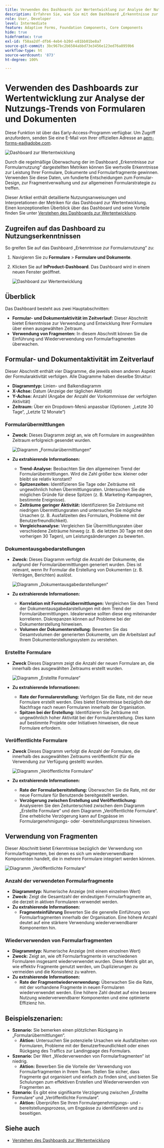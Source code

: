 ```yaml
---
title: Verwenden des Dashboards zur Wertentwicklung zur Analyse der Nutzungs-Trends von Formularen und Dokumenten
description: Erfahren Sie, wie Sie mit dem Dashboard „Erkenntnisse zur Formularnutzung“ die Leistung Ihrer Formulare und Formularfragmente überwachen und verstehen können.
role: User, Developer
level: Intermediate
feature: Adaptive Forms, Foundation Components, Core Components
hide: true
hidefromtoc: true
exl-id: f58aa2df-dfb6-4eb4-b20d-e81bb01be8a7
source-git-commit: 3bc967bc2b6584abbd73e3456e123ed76a8959b6
workflow-type: ht
source-wordcount: '873'
ht-degree: 100%

---
```


# Verwenden des Dashboards zur Wertentwicklung zur Analyse der Nutzungs-Trends von Formularen und Dokumenten

<span class="preview"> Diese Funktion ist über das Early-Access-Programm verfügbar. Um Zugriff anzufordern, senden Sie eine E-Mail von Ihrer offiziellen Adresse an aem-forms-ea@adobe.com. <span>

![Dashboard zur Wertentwicklung](/help/edge/docs/forms/universal-editor/assets/forms-insights-banner.svg)

Durch die regelmäßige Überwachung der im Dashboard „Erkenntnisse zur Formularnutzung“ dargestellten Metriken können Sie wertvolle Erkenntnisse zur Leistung Ihrer Formulare, Dokumente und Formularfragmente gewinnen. Verwenden Sie diese Daten, um fundierte Entscheidungen zum Formular-Design, zur Fragmentverwaltung und zur allgemeinen Formularstrategie zu treffen.

Dieser Artikel enthält detaillierte Nutzungsanweisungen und Interpretationen der Metriken für das Dashboard zur Wertentwicklung. Einen konzeptionellen Überblick über das Dashboard und seine Vorteile finden Sie unter [Verstehen des Dashboards zur Wertentwicklung](/help/forms/aem-forms-value-realization-dashboard.md).


## Zugreifen auf das Dashboard zu Nutzungserkenntnissen

So greifen Sie auf das Dashboard „Erkenntnisse zur Formularnutzung“ zu:

1. Navigieren Sie zu **Formulare** > **Formulare und Dokumente**.
1. Klicken Sie auf **InProduct-Dashboard**. Das Dashboard wird in einem neuen Fenster geöffnet.

   ![Dashboard zur Wertentwicklung](/help/forms/assets/forms-usage-insights.png)

## Überblick

Das Dashboard besteht aus zwei Hauptabschnitten:

- **Formular- und Dokumentaktivität im Zeitverlauf:** Dieser Abschnitt bietet Erkenntnisse zur Verwendung und Entwicklung Ihrer Formulare über einen ausgewählten Zeitraum.
- **Verwendung von Fragmenten:** In diesem Abschnitt können Sie die Einführung und Wiederverwendung von Formularfragmenten überwachen.

## Formular- und Dokumentaktivität im Zeitverlauf

Dieser Abschnitt enthält vier Diagramme, die jeweils einen anderen Aspekt der Formularaktivität verfolgen. Alle Diagramme haben dieselbe Struktur:

- **Diagrammtyp:** Linien- und Balkendiagramm
- **X-Achse:** Datum (Anzeige der täglichen Aktivität)
- **Y-Achse:** Anzahl (Angabe der Anzahl der Vorkommnisse der verfolgten Aktivität)
- **Zeitraum:** Über ein Dropdown-Menü anpassbar (Optionen: „Letzte 30 Tage“, „Letzte 12 Monate“)




### Formularübermittlungen

- **Zweck:** Dieses Diagramm zeigt an, wie oft Formulare im ausgewählten Zeitraum erfolgreich gesendet wurden.

  ![Diagramm „Formularübermittlungen“](/help/forms/assets/forms-submissions-vr-dashboard-form-insights.png)
- **Zu extrahierende Informationen:**
   - **Trend-Analyse:** Beobachten Sie den allgemeinen Trend der Formularübermittlungen. Wird die Zahl größer bzw. kleiner oder bleibt sie relativ konstant?
   - **Spitzenzeiten:** Identifizieren Sie Tage oder Zeiträume mit ungewöhnlich hohen Übermittlungsraten. Untersuchen Sie die möglichen Gründe für diese Spitzen (z. B. Marketing-Kampagnen, bestimmte Ereignisse).
   - **Zeiträume geringer Aktivität:** Identifizieren Sie Zeiträume mit niedrigen Übermittlungsraten und untersuchen Sie mögliche Ursachen (z. B. Ausfallzeiten des Formulars, Probleme mit der Benutzerfreundlichkeit).
   - **Vergleichsanalyse:** Vergleichen Sie Übermittlungsraten über verschiedene Zeiträume hinweg (z. B. die letzten 30 Tage mit den vorherigen 30 Tagen), um Leistungsänderungen zu bewerten.

### Dokumentausgabedarstellungen

- **Zweck:** Dieses Diagramm verfolgt die Anzahl der Dokumente, die aufgrund der Formularübermittlungen generiert wurden. Dies ist relevant, wenn Ihr Formular die Erstellung von Dokumenten (z. B. Verträgen, Berichten) auslöst.

  ![Diagramm „Dokumentausgabedarstellungen“](/help/forms/assets/document-rendetions-vr-dashboard-form-insights.png)


- **Zu extrahierende Informationen:**
   - **Korrelation mit Formularübermittlungen:** Vergleichen Sie den Trend der Dokumentausgabedarstellungen mit dem Trend der Formularübermittlungen. Idealerweise sollten diese eng miteinander korrelieren. Diskrepanzen können auf Probleme bei der Dokumenterstellung hinweisen.
   - **Volumen der Dokumenterstellung:** Bewerten Sie das Gesamtvolumen der generierten Dokumente, um die Arbeitslast auf Ihrem Dokumenterstellungssystem zu verstehen.

### Erstellte Formulare


- **Zweck** Dieses Diagramm zeigt die Anzahl der neuen Formulare an, die innerhalb des ausgewählten Zeitraums erstellt wurden.

  ![Diagramm „Erstellte Formulare“](/help/forms/assets/forms-created-vr-dashboard-form-insights.png)

- **Zu extrahierende Informationen:**
   - **Rate der Formularerstellung:** Verfolgen Sie die Rate, mit der neue Formulare erstellt werden. Dies bietet Erkenntnisse bezüglich der Nachfrage nach neuen Formularen innerhalb der Organisation.
   - **Spitzen bei der Erstellung:** Identifizieren Sie Zeiträume mit ungewöhnlich hoher Aktivität bei der Formularerstellung. Dies kann auf bestimmte Projekte oder Initiativen hinweisen, die neue Formulare erfordern.

### Veröffentlichte Formulare

- **Zweck** Dieses Diagramm verfolgt die Anzahl der Formulare, die innerhalb des ausgewählten Zeitraums veröffentlicht (für die Verwendung zur Verfügung gestellt) wurden.

  ![Diagramm „Veröffentlichte Formulare“](/help/forms/assets/forms-publish-vr-dashboard-form-insights.png)


- **Zu extrahierende Informationen:**
   - **Rate der Formularbereitstellung:** Überwachen Sie die Rate, mit der neue Formulare für Benutzende bereitgestellt werden.
   - **Verzögerung zwischen Erstellung und Veröffentlichung:** Analysieren Sie den Zeitunterschied zwischen dem Diagramm „Erstellte Formulare“ und dem Diagramm „Veröffentlichte Formulare“. Eine erhebliche Verzögerung kann auf Engpässe im Formulargenehmigungs- oder -bereitstellungsprozess hinweisen.

## Verwendung von Fragmenten

Dieser Abschnitt bietet Erkenntnisse bezüglich der Verwendung von Formularfragmenten, bei denen es sich um wiederverwendbare Komponenten handelt, die in mehrere Formulare integriert werden können.

![Diagramm „Veröffentlichte Formulare“](/help/forms/assets/fragment-usage-vr-dashboard-form-insights.png)

### Anzahl der verwendeten Formularfragmente

- **Diagrammtyp:** Numerische Anzeige (mit einem einzelnen Wert)
- **Zweck:** Zeigt die Gesamtzahl der eindeutigen Formularfragmente an, die derzeit in aktiven Formularen verwendet werden.
- **Zu extrahierende Informationen:**
   - **Fragmenteinführung** Bewerten Sie die generelle Einführung von Formularfragmenten innerhalb der Organisation. Eine höhere Anzahl deutet auf eine stärkere Verwendung wiederverwendbarer Komponenten hin.

### Wiederverwenden von Formularfragmenten

- **Diagrammtyp:** Numerische Anzeige (mit einem einzelnen Wert)
- **Zweck:** Zeigt an, wie oft Formularfragmente in verschiedenen Formularen insgesamt wiederverwendet wurden. Diese Metrik gibt an, wie effektiv Fragmente genutzt werden, um Duplizierungen zu vermeiden und die Konsistenz zu wahren.
- **Zu extrahierende Informationen:**
   - **Rate der Fragmentwiederverwendung:** Überwachen Sie die Rate, mit der vorhandene Fragmente in neuen Formularen wiederverwendet werden. Eine höhere Zahl deutet auf eine bessere Nutzung wiederverwendbarer Komponenten und eine optimierte Effizienz hin.

## Beispielszenarien:

- **Szenario:** Sie bemerken einen plötzlichen Rückgang in „Formularübermittlungen“.
   - **Aktion:** Untersuchen Sie potenzielle Ursachen wie Ausfallzeiten von Formularen, Probleme mit der Benutzerfreundlichkeit oder einen Rückgang des Traffics zur Landingpage des Formulars.
- **Szenario:** Der Wert „Wiederverwenden von Formularfragmenten“ ist niedrig.
   - **Aktion:** Bewerben Sie die Vorteile der Verwendung von Formularfragmenten in Ihrem Team. Stellen Sie sicher, dass Fragmente gut organisiert und einfach zu finden sind, und bieten Sie Schulungen zum effektiven Erstellen und Wiederverwenden von Fragmenten an.
- **Szenario:** Es gibt eine signifikante Verzögerung zwischen „Erstellte Formulare“ und „Veröffentlichte Formulare“. 
   - **Aktion:** Überprüfen Sie Ihren Formulargenehmigungs- und -bereitstellungsprozess, um Engpässe zu identifizieren und zu beseitigen.



## Siehe auch

- [Verstehen des Dashboards zur Wertentwicklung](/help/forms/aem-forms-value-realization-dashboard.md)
